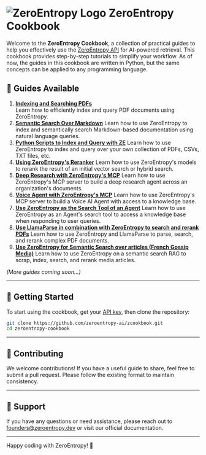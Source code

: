 # ![ZeroEntropy Logo](images/zeroentropy_logo.png) ZeroEntropy Cookbook

Welcome to the **ZeroEntropy Cookbook**, a collection of practical guides to help you effectively use the [ZeroEntropy API](https://dashboard.zeroentropy.dev) for AI-powered retrieval. This cookbook provides step-by-step tutorials to simplify your workflow.
As of now, the guides in this cookbook are written in Python, but the same concepts can be applied to any programming language.

## 📘 Guides Available

1. **[Indexing and Searching PDFs](guides/search_over_many_pdfs.ipynb)**  
   Learn how to efficiently index and query PDF documents using ZeroEntropy.
2. **[Semantic Search Over Markdown](guides/semantic_search_over_markdown/semantic_search_over_markdown.ipynb)**
   Learn how to use ZeroEntropy to index and semantically search Markdown-based documentation using natural language queries.
3. **[Python Scripts to Index and Query with ZE](guides/index_and_query_quickstart)**
   Learn how to use ZeroEntropy to index and query over your own collection of PDFs, CSVs, TXT files, etc.
4. **[Using ZeroEntropy's Reranker](guides/reranker_quickstart)**
   Learn how to use ZeroEntropy's models to rerank the result of an initial vector search or hybrid search. 
5. **[Deep Research with ZeroEntropy's MCP](guides/openai_deepresearch)**
   Learn how to use ZeroEntropy's MCP server to build a deep research agent across an organization's documents. 
6. **[Voice Agent with ZeroEntropy's MCP](guides/search_tool_for_voice_agents)**
   Learn how to use ZeroEntropy's MCP server to build a Voice AI Agent with access to a knowledge base. 
7. **[Use ZeroEntropy as the Search Tool of an Agent](guides/search_tool_for_agents)**
   Learn how to use ZeroEntropy as an Agent's search tool to access a knowledge base when responding to user queries.   
8. **[Use LlamaParse in combination with ZeroEntropy to search and rerank PDFs](guides/rerank_llamaparsed_pdfs)**
   Learn how to use ZeroEntropy and LlamaParse to parse, search, and rerank complex PDF documents.   
9. **[Use ZeroEntropy for Semantic Search over articles (French Gossip Media)](guides/semantic_search_over_articles)**
   Learn how to use ZeroEntropy on a semantic search RAG to scrap, index, search, and rerank media articles.   

*(More guides coming soon...)*

---

## 🚀 Getting Started

To start using the cookbook, get your [API key](https://dashboard.zeroentropy.dev), then clone the repository:

```bash
git clone https://github.com/zeroentropy-ai/zcookbook.git
cd zeroentropy-cookbook
```

---

## 🤝 Contributing

We welcome contributions! If you have a useful guide to share, feel free to submit a pull request. Please follow the existing format to maintain consistency.

---

## 📧 Support

If you have any questions or need assistance, please reach out to founders@zeroentropy.dev or visit our official documentation.

---
Happy coding with ZeroEntropy! 🚀